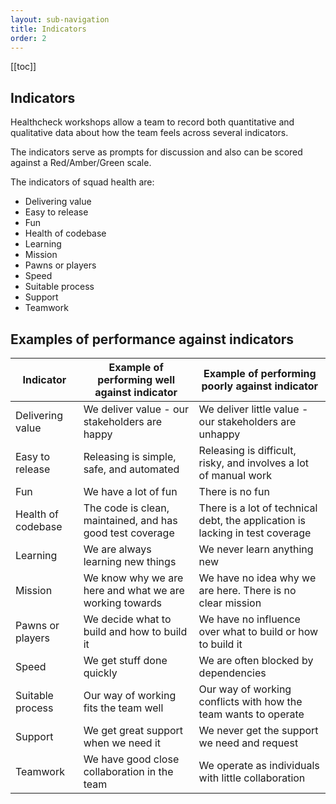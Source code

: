 ```yaml
---
layout: sub-navigation
title: Indicators
order: 2
---
```


[[toc]]

## Indicators
Healthcheck workshops allow a team to record both quantitative and qualitative data about how the team feels across several indicators.

The indicators serve as prompts for discussion and also can be scored against a Red/Amber/Green scale.

The indicators of squad health are:

- Delivering value
- Easy to release
- Fun
- Health of codebase
- Learning
- Mission
- Pawns or players
- Speed
- Suitable process
- Support
- Teamwork


## Examples of performance against indicators

| **Indicator**         | **Example of performing well against indicator**                        | **Example of performing poorly against indicator**                                 |
|-----------------------|-------------------------------------------------------------------------|-------------------------------------------------------------------------------------|
| Delivering value      | We deliver value - our stakeholders are happy                           | We deliver little value - our stakeholders are unhappy                             |
| Easy to release       | Releasing is simple, safe, and automated                                | Releasing is difficult, risky, and involves a lot of manual work                   |
| Fun                   | We have a lot of fun                                                    | There is no fun                                                                    |
| Health of codebase    | The code is clean, maintained, and has good test coverage               | There is a lot of technical debt, the application is lacking in test coverage      |
| Learning              | We are always learning new things                                       | We never learn anything new                                                        |
| Mission               | We know why we are here and what we are working towards                 | We have no idea why we are here. There is no clear mission                         |
| Pawns or players      | We decide what to build and how to build it                             | We have no influence over what to build or how to build it                         |
| Speed                 | We get stuff done quickly                                               | We are often blocked by dependencies                                               |
| Suitable process      | Our way of working fits the team well                                   | Our way of working conflicts with how the team wants to operate                    |
| Support               | We get great support when we need it                                    | We never get the support we need and request                                       |
| Teamwork              | We have good close collaboration in the team                            | We operate as individuals with little collaboration                                |

